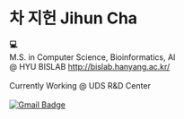 # 차 지헌 Jihun Cha

<strong>💻</strong><br>
M.S. in Computer Science, Bioinformatics, AI<br>
@ HYU BISLAB http://bislab.hanyang.ac.kr/
<br><br>
Currently Working @ UDS R&D Center
<br><br>
[![Gmail Badge](https://img.shields.io/badge/Gmail-d14836?style=flat-square&logo=Gmail&logoColor=white&link=mailto:jjuhee0913@gmail.com)](mailto:oadalovelace@gmail.com)

